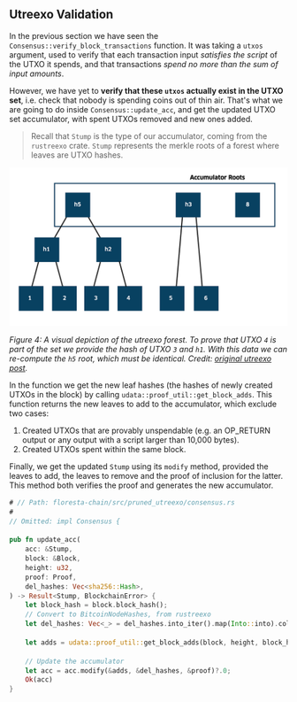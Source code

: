 ## Utreexo Validation

In the previous section we have seen the `Consensus::verify_block_transactions` function. It was taking a `utxos` argument, used to verify that each transaction input _satisfies the script_ of the UTXO it spends, and that transactions _spend no more than the sum of input amounts_.

However, we have yet to **verify that these `utxos` actually exist in the UTXO set**, i.e. check that nobody is spending coins out of thin air. That's what we are going to do inside `Consensus::update_acc`, and get the updated UTXO set accumulator, with spent UTXOs removed and new ones added.

> Recall that `Stump` is the type of our accumulator, coming from the `rustreexo` crate. `Stump` represents the merkle roots of a forest where leaves are UTXO hashes.

![](./img/utreexo-forest.png)

*Figure 4: A visual depiction of the utreexo forest. To prove that UTXO `4` is part of the set we provide the hash of UTXO `3` and `h1`. With this data we can re-compute the `h5` root, which must be identical. Credit: [original utreexo post](https://medium.com/interdax/utreexo-compressing-fully-validating-bitcoin-nodes-4174d95e0626).*

In the function we get the new leaf hashes (the hashes of newly created UTXOs in the block) by calling `udata::proof_util::get_block_adds`. This function returns the new leaves to add to the accumulator, which exclude two cases:
1. Created UTXOs that are provably unspendable (e.g. an OP_RETURN output or any output with a script larger than 10,000 bytes).
2. Created UTXOs spent within the same block.

Finally, we get the updated `Stump` using its `modify` method, provided the leaves to add, the leaves to remove and the proof of inclusion for the latter. This method both verifies the proof and generates the new accumulator.

```rust
# // Path: floresta-chain/src/pruned_utreexo/consensus.rs
#
// Omitted: impl Consensus {

pub fn update_acc(
    acc: &Stump,
    block: &Block,
    height: u32,
    proof: Proof,
    del_hashes: Vec<sha256::Hash>,
) -> Result<Stump, BlockchainError> {
    let block_hash = block.block_hash();
    // Convert to BitcoinNodeHashes, from rustreexo
    let del_hashes: Vec<_> = del_hashes.into_iter().map(Into::into).collect();

    let adds = udata::proof_util::get_block_adds(block, height, block_hash);

    // Update the accumulator
    let acc = acc.modify(&adds, &del_hashes, &proof)?.0;
    Ok(acc)
}
```
